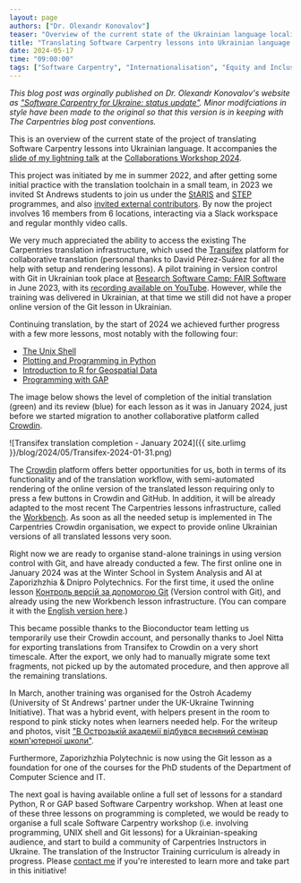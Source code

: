 ```yaml
---
layout: page
authors: ["Dr. Olexandr Konovalov"]
teaser: "Overview of the current state of the Ukrainian language localisation project initiated in 2022."
title: "Translating Software Carpentry lessons into Ukrainian language: a status update"
date: 2024-05-17
time: "09:00:00"
tags: ["Software Carpentry", "Internationalisation", "Equity and Inclusion", "Community"]
---
```


_This blog post was orginally published on Dr. Olexandr Konovalov's website as ["Software Carpentry for Ukraine: status update"](https://olexandr-konovalov.github.io/posts/2024/04/18/ukrainian-carpentry/). Minor modifciations in style have been made to the original so that this version is in keeping with The Carpentries blog post conventions._  

This is an overview of the current state of the project of translating
Software Carpentry lessons into Ukrainian language. It accompanies the 
[slide of my lightning talk](https://zenodo.org/records/10995105) at the
[Collaborations Workshop 2024](https://www.software.ac.uk/workshop/collaborations-workshop-2024-cw24).

This project was initiated by me in summer 2022, and after getting some initial
practice with the translation toolchain in a small team, in 2023 we invited St Andrews students to join us under the 
[StARIS](https://www.st-andrews.ac.uk/students/academic/internships/staris/)
and [STEP](https://olexandr-konovalov.github.io/posts/2023/04/24/carpentries-step-up/)
programmes, and also [invited external contributors](https://olexandr-konovalov.github.io/posts/2023/03/28/carpentries-translation/).
By now the project involves 16 members from 6 locations, interacting via
a Slack workspace and regular monthly video calls.

We very much appreciated the ability to access the existing The Carpentries translation
infrastructure, which used the [Transifex](https://www.transifex.com/)
platform for collaborative translation (personal thanks to David Pérez-Suárez
for all the help with setup and rendering lessons). A pilot training in
version control with Git in Ukrainian took place at
[Research Software Camp: FAIR Software](https://www.eventbrite.co.uk/e/git-version-control-in-git-tickets-650799186887) in June 2023,
with its [recording available on YouTube](https://www.youtube.com/watch?v=RAaROljwy38).
However, while the training was delivered in Ukrainian, at that time
we still did not have a proper online version of the Git lesson in Ukrainian.

Continuing translation, by the start of 2024 we achieved further progress
with a few more lessons, most notably with the following four:
* [The Unix Shell](https://swcarpentry.github.io/shell-novice/)
* [Plotting and Programming in Python](https://swcarpentry.github.io/python-novice-gapminder/)
* [Introduction to R for Geospatial Data](https://datacarpentry.org/r-intro-geospatial/)
* [Programming with GAP](https://carpentries-incubator.github.io/gap-lesson/)

The image below shows the level of completion of the initial translation (green)
and its review (blue) for each lesson as it was in January 2024, just before we
started migration to another collaborative platform called [Crowdin](https://crowdin.com/).

![Transifex translation completion - January 2024]({{ site.urlimg }}/blog/2024/05/Transifex-2024-01-31.png)

The [Crowdin](https://crowdin.com/) platform offers better opportunities
for us, both in terms of its functionality and of the translation workflow,
with semi-automated rendering of the online version of the translated lesson
requiring only to press a few buttons in Crowdin and GitHub. In addition,
it will be already adapted to the most recent The Carpentries
lessons infrastructure, called the [Workbench](https://carpentries.github.io/workbench/). 
As soon as all the needed setup is implemented in The Carpentries
Crowdin organisation, we expect to provide online Ukrainian versions of
all translated lessons very soon. 

Right now we are ready to organise stand-alone trainings
in using version control with Git, and have already conducted a few.
The first online one in January 2024 was at the Winter School in System Analysis
and AI at Zaporizhzhia & Dnipro Polytechnics. For the first time, it
used the online lesson [Контроль версій за допомогою Git](https://ukrainian-carpentries.github.io/git-novice/) (Version control
with Git), and already using the new Workbench lesson infrastructure. (You can compare it with the [English version here](https://swcarpentry.github.io/git-novice/).)

This became possible thanks to the Bioconductor team letting us temporarily use their
Crowdin account, and personally thanks to Joel Nitta for exporting translations
from Transifex to Crowdin on a very short timescale. After the export, we
only had to manually migrate some text fragments, not picked up by the automated
procedure, and then approve all the remaining translations.

In March, another training was organised for the Ostroh Academy
(University of St Andrews' partner under the UK-Ukraine Twinning Initiative).
That was a hybrid event, with helpers present in the room
to respond to pink sticky notes when learners needed help. For the writeup and photos, visit
["В Острозькій академії відбувся весняний семінар комп'ютерної школи"](https://www.oa.edu.ua/ua/info/news/2024/06-03-01).

Furthermore, Zaporizhzhia Polytechnic is now using the Git lesson as a
foundation for one of the courses for the PhD students of the Department
of Computer Science and IT.

The next goal is having available online a full set of lessons for a standard
Python, R or GAP based Software Carpentry workshop. When at least one of these
three lessons on programming is completed, we would be ready to organise a full scale
Software Carpentry workshop (i.e. involving programming, UNIX shell and Git lessons)
for a Ukrainian-speaking audience, and start to build a community of Carpentries
Instructors in Ukraine. The translation of the Instructor Training curriculum is already
in progress. Please [contact me](https://olexandr-konovalov.github.io/about.html) if you're interested to learn more and take part
in this initiative!
